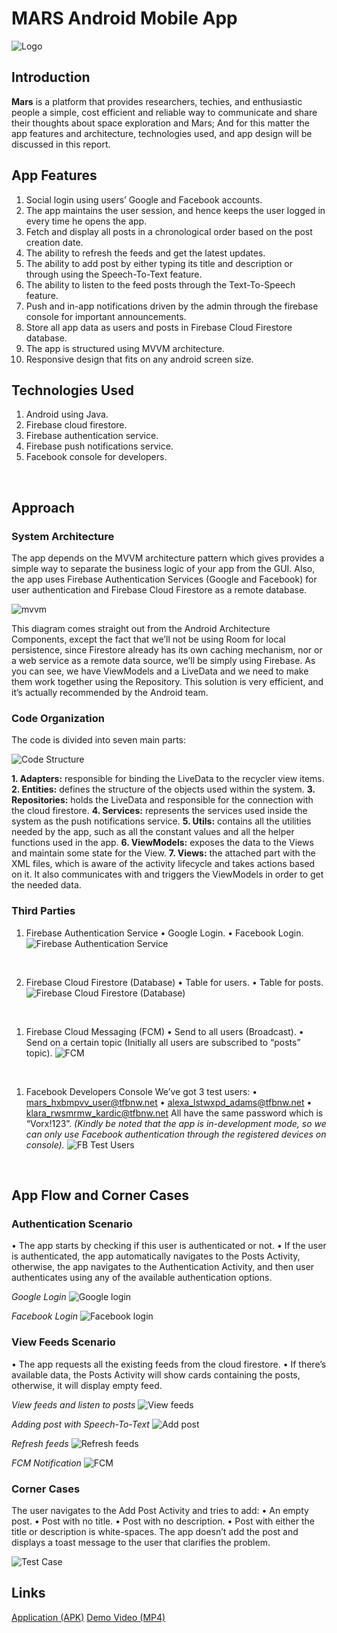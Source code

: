 # MARS Android Mobile App

![Logo](./docs/images/logo.png)

## Introduction

**Mars** is a platform that provides researchers, techies, and enthusiastic people a simple, cost efficient and reliable way to communicate and share their thoughts about space exploration and Mars; And for this matter the app features and architecture, technologies used, and app design will be discussed in this report.

## App Features

1. Social login using users’ Google and Facebook accounts.
2. The app maintains the user session, and hence keeps the user logged in every time he opens the app.
3. Fetch and display all posts in a chronological order based on the post creation date.
4. The ability to refresh the feeds and get the latest updates.
5. The ability to add post by either typing its title and description or through using the Speech-To-Text feature.
6. The ability to listen to the feed posts through the Text-To-Speech feature.
7. Push and in-app notifications driven by the admin through the firebase console for important announcements.
8. Store all app data as users and posts in Firebase Cloud Firestore database.
9. The app is structured using MVVM architecture.
10. Responsive design that fits on any android screen size.

## Technologies Used

1. Android using Java.
2. Firebase cloud firestore.
3. Firebase authentication service.
4. Firebase push notifications service.
5. Facebook console for developers.
<br/>

## Approach

### System Architecture

The app depends on the MVVM architecture pattern which gives provides a simple way to separate the business logic of your app from the GUI.
Also, the app uses Firebase Authentication Services (Google and Facebook) for user authentication and Firebase Cloud Firestore as a remote database.

![mvvm](./docs/images/mvvm.png)

This diagram comes straight out from the Android Architecture Components, except the fact that we’ll not be using Room for local persistence, since Firestore already has its own caching mechanism, nor or a web service as a remote data source, we’ll be simply using Firebase.
As you can see, we have ViewModels and a LiveData and we need to make them work together using the Repository. This solution is very efficient, and it’s actually recommended by the Android team.
<br/>

### Code Organization

The code is divided into seven main parts:

![Code Structure](./docs/images/code_structure_2.JPG)

**1. Adapters:** responsible for binding the LiveData to the recycler view items.
**2. Entities:** defines the structure of the objects used within the system.
**3. Repositories:** holds the LiveData and responsible for the connection with the cloud firestore.
**4. Services:** represents the services used inside the system as the push notifications service.
**5. Utils:** contains all the utilities needed by the app, such as all the constant values and all the helper functions used in the app.
**6. ViewModels:** exposes the data to the Views and maintain some state for the View.
**7. Views:** the attached part with the XML files, which is aware of the activity lifecycle and takes actions based on it. It also communicates with and triggers the ViewModels in order to get the needed data.
<br/>

### Third Parties

1. Firebase Authentication Service
• Google Login.
• Facebook Login.
![Firebase Authentication Service](./docs/images/auth.JPG)
<br />

2. Firebase Cloud Firestore (Database)
• Table for users.
• Table for posts.
![Firebase Cloud Firestore (Database)](./docs/images/db.JPG)
<br />

1. Firebase Cloud Messaging (FCM)
• Send to all users (Broadcast).
• Send on a certain topic (Initially all users are subscribed to “posts” topic).
![FCM](./docs/images/fcm.JPG)
<br />

1. Facebook Developers Console
We’ve got 3 test users:
• mars_hxbmpvv_user@tfbnw.net
• alexa_lstwxpd_adams@tfbnw.net
• klara_rwsmrmw_kardic@tfbnw.net
All have the same password which is “Vorx!123”.
*(Kindly be noted that the app is in-development mode, so we can only use Facebook authentication through the registered devices on console).*
![FB Test Users](./docs/images/fb_test_users.JPG)
<br />

## App Flow and Corner Cases

### Authentication Scenario

• The app starts by checking if this user is authenticated or not.
• If the user is authenticated, the app automatically navigates to the Posts Activity, otherwise, the app navigates to the Authentication Activity, and then user authenticates using any of the available authentication options.

*Google Login*
![Google login](./docs/gifs/auth_google.gif)

*Facebook Login*
![Facebook login](./docs/gifs/auth_fb.gif)

### View Feeds Scenario

• The app requests all the existing feeds from the cloud firestore.
• If there’s available data, the Posts Activity will show cards containing the posts, otherwise, it will display empty feed.

*View feeds and listen to posts*
![View feeds](./docs/gifs/read_post.gif)

*Adding post with Speech-To-Text*
![Add post](./docs/gifs/add_post.gif)

*Refresh feeds*
![Refresh feeds](./docs/gifs/refresh_feeds.gif)

*FCM Notification*
![FCM](./docs/gifs/fcm.gif)
<br/>

### Corner Cases

The user navigates to the Add Post Activity and tries to add:
• An empty post.
• Post with no title.
• Post with no description.
• Post with either the title or description is white-spaces.
The app doesn’t add the post and displays a toast message to the user that clarifies the problem.

![Test Case](./docs/screenshots/testcase_4.png)

## Links

[Application (APK)](https://drive.google.com/file/d/1oJ8FxLYamsLE7NGybfx--n7cS57CZ3US/view?usp=sharing)
[Demo Video (MP4)](https://drive.google.com/file/d/1E7sKpc2sgPFysSbdE3pLJRoO4thzkyv2/view?usp=sharing)